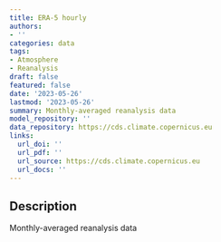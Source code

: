 ```yaml
---
title: ERA-5 hourly
authors:
- ''
categories: data
tags:
- Atmosphere
- Reanalysis
draft: false
featured: false
date: '2023-05-26'
lastmod: '2023-05-26'
summary: Monthly-averaged reanalysis data
model_repository: ''
data_repository: https://cds.climate.copernicus.eu
links:
  url_doi: ''
  url_pdf: ''
  url_source: https://cds.climate.copernicus.eu
  url_docs: ''
---
```


## Description

Monthly-averaged reanalysis data

